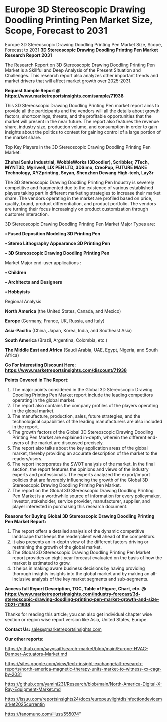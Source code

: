 # Europe 3D Stereoscopic Drawing Doodling Printing Pen Market Size, Scope, Forecast to 2031
Europe 3D Stereoscopic Drawing Doodling Printing Pen Market Size, Scope, Forecast to 2031
<strong>3D Stereoscopic Drawing Doodling Printing Pen Market Research Report 2031</strong>

The Research Report on 3D Stereoscopic Drawing Doodling Printing Pen Market is a Skillful and Deep Analysis of the Present Situation and Challenges. This research report also analyzes other important trends and market drivers that will affect market growth over 2025-2031.

<strong>Request Sample Report @ <a href=https://www.marketreportsinsights.com/sample/71938>https://www.marketreportsinsights.com/sample/71938</a></strong>

This 3D Stereoscopic Drawing Doodling Printing Pen market report aims to provide all the participants and the vendors will all the details about growth factors, shortcomings, threats, and the profitable opportunities that the market will present in the near future. The report also features the revenue share, industry size, production volume, and consumption in order to gain insights about the politics to contest for gaining control of a large portion of the market share.

Top Key Players in the 3D Stereoscopic Drawing Doodling Printing Pen Market:

<strong>Zhuhai Sunlu Industrial, WobbleWorks (3Doodler), Scribbler, 7Tech, MYNT3D, Myriwell, LIX PEN LTD, 3DSimo, CreoPop, FUTURE MAKE Technology, XYZprinting, Soyan, Shenzhen Dewang High-tech, Lay3r</strong>

The 3D Stereoscopic Drawing Doodling Printing Pen Industry is severely competitive and fragmented due to the existence of various established players taking part in different marketing strategies to increase their market share. The vendors operating in the market are profiled based on price, quality, brand, product differentiation, and product portfolio. The vendors are turning their focus increasingly on product customization through customer interaction.

3D Stereoscopic Drawing Doodling Printing Pen Market Major Types are:

<strong>• Fused Deposition Modeling 3D Printing Pen

• Stereo Lithography Appearance 3D Printing Pen

• 3D Stereoscopic Drawing Doodling Printing Pen</strong>

Market Major end-user applications :

<strong>• Children

• Architects and Designers

• Hobbyists</strong>

Regional Analysis

</u><strong><b>North America</b></strong> (the United States, Canada, and Mexico)

<strong><b>Europe </b></strong>(Germany, France, UK, Russia, and Italy)

<strong><b>Asia-Pacific</b></strong> (China, Japan, Korea, India, and Southeast Asia)

<strong><b>South America</b></strong> (Brazil, Argentina, Colombia, etc.)

<strong><b>The Middle East and Africa</b></strong> (Saudi Arabia, UAE, Egypt, Nigeria, and South Africa)

<strong>Go For Interesting Discount Here: <a href=https://www.marketreportsinsights.com/discount/71938>https://www.marketreportsinsights.com/discount/71938</a></strong>

<strong>Points Covered in The Report:</strong>
<ol>
  <li>The major points considered in the Global 3D Stereoscopic Drawing Doodling Printing Pen Market report include the leading competitors operating in the global market.</li>
  <li>The report also contains the company profiles of the players operating in the global market.</li>
  <li>The manufacture, production, sales, future strategies, and the technological capabilities of the leading manufacturers are also included in the report.</li>
  <li>The growth factors of the Global 3D Stereoscopic Drawing Doodling Printing Pen Market are explained in-depth, wherein the different end-users of the market are discussed precisely.</li>
  <li>The report also talks about the key application areas of the global market, thereby providing an accurate description of the market to the readers/users.</li>
  <li>The report incorporates the SWOT analysis of the market. In the final section, the report features the opinions and views of the industry experts and professionals. The experts analyzed the export/import policies that are favorably influencing the growth of the Global 3D Stereoscopic Drawing Doodling Printing Pen Market.</li>
  <li>The report on the Global 3D Stereoscopic Drawing Doodling Printing Pen Market is a worthwhile source of information for every policymaker, investor, stakeholder, service provider, manufacturer, supplier, and player interested in purchasing this research document.</li>
</ol>
<strong>Reasons for Buying Global 3D Stereoscopic Drawing Doodling Printing Pen Market Report:</strong>

<ol>
  <li>The report offers a detailed analysis of the dynamic competitive landscape that keeps the reader/client well ahead of the competitors.</li>
  <li>It also presents an in-depth view of the different factors driving or restraining the growth of the global market.</li>
  <li>The Global 3D Stereoscopic Drawing Doodling Printing Pen Market report provides an eight-year forecast evaluated on the basis of how the market is estimated to grow.</li>
  <li>It helps in making aware business decisions by having providing thorough insights insights into the global market and by making an all-inclusive analysis of the key market segments and sub-segments.</li>
</ol>
<strong>Access full Report Description, TOC, Table of Figure, Chart, etc. @ <a href=https://www.marketreportsinsights.com/industry-forecast/3d-stereoscopic-drawing-doodling-printing-pen-market-growth-and-size-2021-71938>https://www.marketreportsinsights.com/industry-forecast/3d-stereoscopic-drawing-doodling-printing-pen-market-growth-and-size-2021-71938</a></strong>


Thanks for reading this article; you can also get individual chapter wise section or region wise report version like Asia, United States, Europe.

<strong>Contact Us:</strong>
sales@marketreportsinsights.com

<strong>Our other reports:</strong>

<a href=https://github.com/sayysaif/search-market/blob/main/Europe-HVAC-Damper-Actuators-Market.md>https://github.com/sayysaif/search-market/blob/main/Europe-HVAC-Damper-Actuators-Market.md</a>

<a href=https://sites.google.com/view/tech-insight-exchange/all-research-reports/north-america-magnetic-therapy-units-market-to-witness-xx-cagr-by-2031>https://sites.google.com/view/tech-insight-exchange/all-research-reports/north-america-magnetic-therapy-units-market-to-witness-xx-cagr-by-2031</a>

<a href=https://github.com/yamini231/Research/blob/main/North-America-Digital-X-Ray-Equipment-Market.md>https://github.com/yamini231/Research/blob/main/North-America-Digital-X-Ray-Equipment-Market.md</a>

<a href=https://issuu.com/reportsinsights24/docs/europeuvlightdisinfectiondevicemarket2025currentin>https://issuu.com/reportsinsights24/docs/europeuvlightdisinfectiondevicemarket2025currentin</a>

<a href=https://tanomuno.com/illust/555074>https://tanomuno.com/illust/555074</a>"
